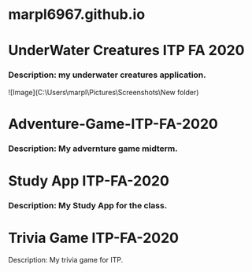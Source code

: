 # marpl6967.github.io
# UnderWater Creatures ITP FA 2020
### Description: my underwater creatures application.
![Image](C:\Users\marpl\Pictures\Screenshots\New folder)
# Adventure-Game-ITP-FA-2020
### Description: My advernture game midterm.
# Study App ITP-FA-2020
### Description: My Study App for the class.
# Trivia Game ITP-FA-2020
Description: My trivia game for ITP.
